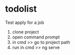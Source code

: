 # todolist
Test apply for a job

1. clone project
2. open command prompt
3. in cmd >> go to project path
4. run in cmd >> ng serve

